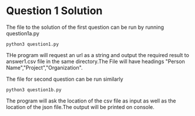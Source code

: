# Question 1 Solution

The file to the solution of the first question can be run by running question1a.py
```
python3 question1.py
```
THe program will request an url as a string and output the required result to answer1.csv file in the same directory.The File will have headings "Person Name","Project","Organization".

The file for second question can be run similarly
```
python3 question1b.py
```
The program will ask the location of the csv file as input as well as the location of the json file.The output will be printed on console.

